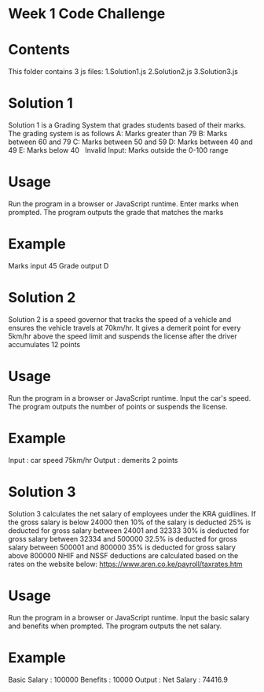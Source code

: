 # Week 1 Code Challenge
  
# Contents
This folder contains 3 js files:
 1.Solution1.js
 2.Solution2.js
 3.Solution3.js

 # Solution 1
 Solution 1 is a Grading System that grades students based of their marks. The grading system is as follows 
 A: Marks greater than 79
B: Marks between 60 and 79 
C: Marks between 50 and 59 
D: Marks between 40 and 49 
E: Marks below 40   
Invalid Input: Marks outside the 0-100 range

# Usage
Run the program in a browser or JavaScript runtime.
Enter marks when prompted.
The program outputs the grade that matches the marks

# Example
Marks input 45
Grade output D

# Solution 2 
Solution 2 is a speed governor that tracks the speed of a vehicle and ensures the vehicle travels at 70km/hr. It gives a demerit point for every 5km/hr above the speed limit and suspends the license after the driver accumulates 12 points

# Usage
Run the program in a browser or JavaScript runtime.
Input the car's speed.
The program outputs the number of points or suspends the license.

# Example
Input : car speed 75km/hr
Output : demerits 2 points


# Solution 3
Solution 3 calculates the net salary of employees under the KRA guidlines.
If the gross salary is below 24000 then 10% of the salary is deducted
25% is deducted for gross salary between 24001 and 32333
30% is deducted for gross salary between 32334 and 500000
32.5% is deducted for gross salary between 500001 and 800000
35% is deducted for gross salary above 800000
NHIF and NSSF deductions are calculated based on the rates on the website below:
https://www.aren.co.ke/payroll/taxrates.htm

# Usage
Run the program in a browser or JavaScript runtime.
Input the basic salary and benefits when prompted.
The program outputs the net salary.
 # Example 
 Basic Salary : 100000
 Benefits : 10000
 Output : Net Salary : 74416.9



